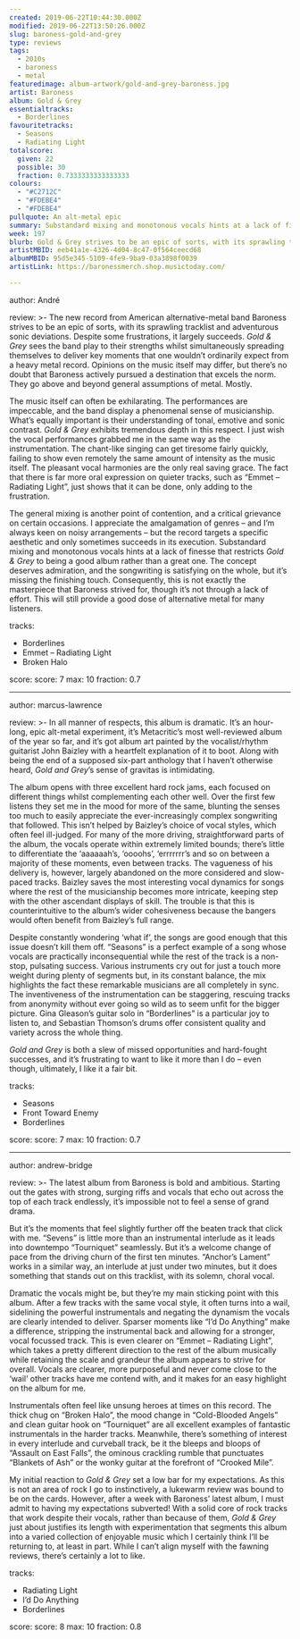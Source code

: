 ```yaml
---
created: 2019-06-22T10:44:30.000Z
modified: 2019-06-22T13:50:26.000Z
slug: baroness-gold-and-grey
type: reviews
tags:
  - 2010s
  - baroness
  - metal
featuredimage: album-artwork/gold-and-grey-baroness.jpg
artist: Baroness
album: Gold & Grey
essentialtracks:
  - Borderlines
favouritetracks:
  - Seasons
  - Radiating Light
totalscore:
  given: 22
  possible: 30
  fraction: 0.7333333333333333
colours:
  - "#C2712C"
  - "#FDEBE4"
  - "#FDEBE4"
pullquote: An alt-metal epic
summary: Substandard mixing and monotonous vocals hints at a lack of finesse that restricts Gold & Grey to being a good album rather than a great one. The concept deserves admiration, and the songwriting is satisfying on the whole, but it’s missing the finishing touch.
week: 197
blurb: Gold & Grey strives to be an epic of sorts, with its sprawling tracklist and adventurous sonic deviations. Despite some frustrations, it largely succeeds.
artistMBID: eeb41a1e-4326-4d04-8c47-0f564ceecd68
albumMBID: 95d5e345-5109-4fe9-9ba9-03a3898f0039
artistLink: https://baronessmerch.shop.musictoday.com/

---
```


author: André

review: >-
  The new record from American alternative-metal band Baroness strives to be an epic of sorts, with its sprawling tracklist and adventurous sonic deviations. Despite some frustrations, it largely succeeds. *Gold & Grey* sees the band play to their strengths whilst simultaneously spreading themselves to deliver key moments that one wouldn’t ordinarily expect from a heavy metal record. Opinions on the music itself may differ, but there’s no doubt that Baroness actively pursued a destination that excels the norm. They go above and beyond general assumptions of metal. Mostly.

  The music itself can often be exhilarating. The performances are impeccable, and the band display a phenomenal sense of musicianship. What’s equally important is their understanding of tonal, emotive and sonic contrast. *Gold & Grey* exhibits tremendous depth in this respect. I just wish the vocal performances grabbed me in the same way as the instrumentation. The chant-like singing can get tiresome fairly quickly, failing to show even remotely the same amount of intensity as the music itself. The pleasant vocal harmonies are the only real saving grace. The fact that there is far more oral expression on quieter tracks, such as “Emmet – Radiating Light”, just shows that it can be done, only adding to the frustration.

  The general mixing is another point of contention, and a critical grievance on certain occasions. I appreciate the amalgamation of genres – and I’m always keen on noisy arrangements – but the record targets a specific aesthetic and only sometimes succeeds in its execution. Substandard mixing and monotonous vocals hints at a lack of finesse that restricts *Gold & Grey* to being a good album rather than a great one. The concept deserves admiration, and the songwriting is satisfying on the whole, but it’s missing the finishing touch. Consequently, this is not exactly the masterpiece that Baroness strived for, though it’s not through a lack of effort. This will still provide a good dose of alternative metal for many listeners.

tracks:
  - Borderlines
  - ­­Emmet – Radiating Light
  - ­­Broken Halo

score:
  score: 7
  max: 10
  fraction: 0.7

---
author: marcus-lawrence

review: >-
  In all manner of respects, this album is dramatic. It’s an hour-long, epic alt-metal experiment, it’s Metacritic’s most well-reviewed album of the year so far, and it’s got album art painted by the vocalist/rhythm guitarist John Baizley with a heartfelt explanation of it to boot. Along with being the end of a supposed six-part anthology that I haven’t otherwise heard, *Gold and Grey*’s sense of gravitas is intimidating.

  The album opens with three excellent hard rock jams, each focused on different things whilst complementing each other well. Over the first few listens they set me in the mood for more of the same, blunting the senses too much to easily appreciate the ever-increasingly complex songwriting that followed. This isn’t helped by Baizley’s choice of vocal styles, which often feel ill-judged. For many of the more driving, straightforward parts of the album, the vocals operate within extremely limited bounds; there’s little to differentiate the ‘aaaaaah’s, ‘oooohs’, ‘errrrrrr’s and so on between a majority of these moments, even between tracks. The vagueness of his delivery is, however, largely abandoned on the more considered and slow-paced tracks. Baizley saves the most interesting vocal dynamics for songs where the rest of the musicianship becomes more intricate, keeping step with the other ascendant displays of skill. The trouble is that this is counterintuitive to the album’s wider cohesiveness because the bangers would often benefit from Baizley’s full range.

  Despite constantly wondering ‘what if’, the songs are good enough that this issue doesn’t kill them off. “Seasons” is a perfect example of a song whose vocals are practically inconsequential while the rest of the track is a non-stop, pulsating success. Various instruments cry out for just a touch more weight during plenty of segments but, in its constant balance, the mix highlights the fact these remarkable musicians are all completely in sync. The inventiveness of the instrumentation can be staggering, rescuing tracks from anonymity without ever going so wild as to seem unfit for the bigger picture. Gina Gleason’s guitar solo in “Borderlines” is a particular joy to listen to, and Sebastian Thomson’s drums offer consistent quality and variety across the whole thing. 
  
  *Gold and Grey* is both a slew of missed opportunities and hard-fought successes, and it’s frustrating to want to like it more than I do – even though, ultimately, I like it a fair bit.

tracks:
  - Seasons
  - ­­Front Toward Enemy
  - ­­Borderlines

score:
  score: 7
  max: 10
  fraction: 0.7

---
author: andrew-bridge

review: >-
  The latest album from Baroness is bold and ambitious. Starting out the gates with strong, surging riffs and vocals that echo out across the top of each track endlessly, it’s impossible not to feel a sense of grand drama.

  But it’s the moments that feel slightly further off the beaten track that click with me. “Sevens” is little more than an instrumental interlude as it leads into downtempo “Tourniquet” seamlessly. But it’s a welcome change of pace from the driving churn of the first ten minutes. “Anchor’s Lament” works in a similar way, an interlude at just under two minutes, but it does something that stands out on this tracklist, with its solemn, choral vocal.

  Dramatic the vocals might be, but they’re my main sticking point with this album. After a few tracks with the same vocal style, it often turns into a wail, sidelining the powerful instrumentals and negating the dynamism the vocals are clearly intended to deliver. Sparser moments like “I’d Do Anything” make a difference, stripping the instrumental back and allowing for a stronger, vocal focussed track. This is even clearer on “Emmet – Radiating Light”, which takes a pretty different direction to the rest of the album musically while retaining the scale and grandeur the album appears to strive for overall. Vocals are clearer, more purposeful and never come close to the ‘wail’ other tracks have me contend with, and it makes for an easy highlight on the album for me.

  Instrumentals often feel like unsung heroes at times on this record. The thick chug on “Broken Halo”, the mood change in “Cold-Blooded Angels” and clean guitar hook on “Tourniquet” are all excellent examples of fantastic instrumentals in the harder tracks. Meanwhile, there’s something of interest in every interlude and curveball track, be it the bleeps and bloops of “Assault on East Falls”, the ominous crackling rumble that punctuates “Blankets of Ash” or the wonky guitar at the forefront of “Crooked Mile”.

  My initial reaction to *Gold & Grey* set a low bar for my expectations. As this is not an area of rock I go to instinctively, a lukewarm review was bound to be on the cards. However, after a week with Baroness’ latest album, I must admit to having my expectations subverted! With a solid core of rock tracks that work despite their vocals, rather than because of them, *Gold & Grey* just about justifies its length with experimentation that segments this album into a varied collection of enjoyable music which I certainly think I’ll be returning to, at least in part. While I can’t align myself with the fawning reviews, there’s certainly a lot to like.

tracks:
  - Radiating Light
  - ­­I’d Do Anything
  - ­­Borderlines
  
score:
  score: 8
  max: 10
  fraction: 0.8
